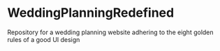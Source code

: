 # WeddingPlanningRedefined
Repository for a  wedding planning website adhering to the eight golden rules of a good UI design
